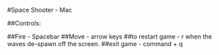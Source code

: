 #Space Shooter - Mac

##Controls:

##Fire - Spacebar
##Move - arrow keys
##to restart game - r when the waves de-spawn off the screen.
##exit game - command + q
